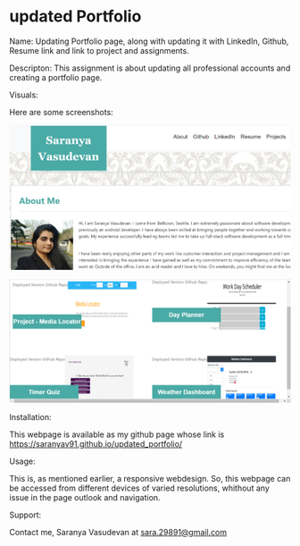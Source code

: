 # updated Portfolio
Name:
Updating Portfolio page, along with updating it with LinkedIn, Github, Resume link and link to project and assignments.

Descripton:
This assignment is about updating all professional accounts and creating a portfolio page.

Visuals:


Here are some screenshots:


 
![Image1](assets/images/8_snap1.PNG)


![Image2](assets/images/8_snap2.PNG)

 


Installation:

This webpage is available as my github page whose link is https://saranyav91.github.io/updated_portfolio/

Usage:

This is, as mentioned earlier, a responsive webdesign. So, this webpage can be accessed from different devices of varied resolutions, whithout any issue in the page outlook and navigation.

Support:

Contact me, Saranya Vasudevan at sara.29891@gmail.com